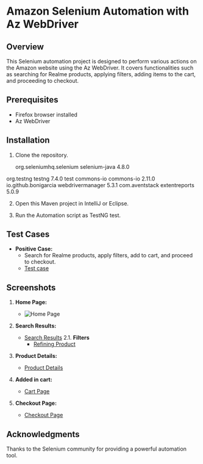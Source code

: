 # Amazon Selenium Automation with Az WebDriver

## Overview

This Selenium automation project is designed to perform various actions on the Amazon website using the Az WebDriver. It covers functionalities such as searching for Realme products, applying filters, adding items to the cart, and proceeding to checkout.

## Prerequisites

- Firefox browser installed
- Az WebDriver

## Installation

1. Clone the repository.
   <dependencies>
	  
	  <dependency>
    <groupId>org.seleniumhq.selenium</groupId>
    <artifactId>selenium-java</artifactId>
    <version>4.8.0</version>
</dependency>

<dependency>
    <groupId>org.testng</groupId>
    <artifactId>testng</artifactId>
    <version>7.4.0</version>
    <scope>test</scope>
</dependency>

<!-- https://mvnrepository.com/artifact/commons-io/commons-io -->
<dependency>
    <groupId>commons-io</groupId>
    <artifactId>commons-io</artifactId>
    <version>2.11.0</version>
</dependency>
<!-- https://mvnrepository.com/artifact/io.github.bonigarcia/webdrivermanager -->
<dependency>
    <groupId>io.github.bonigarcia</groupId>
    <artifactId>webdrivermanager</artifactId>
    <version>5.3.1</version>
</dependency>
<dependency>
<groupId>com.aventstack</groupId>
<artifactId>extentreports</artifactId>
<version>5.0.9</version>
</dependency>

  </dependencies>

2. Open this Maven project in IntelliJ or Eclipse.  

3. Run the Automation script as TestNG test.

## Test Cases

- **Positive Case:**
  - Search for Realme products, apply filters, add to cart, and proceed to checkout.
  - [Test case](https://docs.google.com/spreadsheets/d/1JzDEklJZEVZtaVZsjqzXKbS7aGh8j5jX/edit?usp=sharing&ouid=101508411653849235851&rtpof=true&sd=true)


## Screenshots

1. **Home Page:**
   - ![Home Page](https://github.com/0311nishant/seleniumTesting/issues/1#issue-2029084717)

2. **Search Results:**
   - [Search Results](https://github.com/0311nishant/seleniumTesting/issues/2#issue-2029111242)
2.1. **Filters**
     - [Refining Product](https://github.com/0311nishant/seleniumTesting/issues/3#issue-2029112955)
     
3. **Product Details:**
   - [Product Details]([screenshots/az_product_details.png](https://drive.google.com/file/d/1DS7aifWrxSQR-mDe_g1d3cC4vVDsQi6h/view?usp=sharing))

4. **Added in cart:**
   - [Cart Page]([screenshots/az_cart_page.png](https://drive.google.com/file/d/1CiVJXoSsqe1Xus2zgvke7f-uGlgHTubn/view?usp=sharing))

5. **Checkout Page:**
   - [Checkout Page]([screenshots/az_checkout_page.png](https://drive.google.com/file/d/1fW_W6sjr6uhpucB5kTcJ-DnECwT3abTF/view?usp=sharing))

## Acknowledgments

Thanks to the Selenium community for providing a powerful automation tool.
